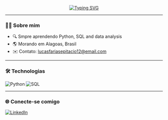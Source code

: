 
<div align="center">
  <a href="https://git.io/typing-svg">
    <img src="https://readme-typing-svg.herokuapp.com?font=Fira+Code&pause=1000&color=2BC3D2F3&background=F6BEFF00&width=435&lines=Hello%2C+my+name+is+Lucas+Farias;I'm+26+years+old;I'm+from+Brazil;Data+Scientist;Be+Welcome!" alt="Typing SVG" />
  </a>
</div>


---

### 👨‍💻 Sobre mim

- 🔍 Smpre aprendendo Python, SQL and data analysis  
- 🌎 Morando em Alagoas, Brasil  
- ✉️ Contato: lucasfariasepitacio12@email.com

---

### 🛠️ Technologias

![Python](https://img.shields.io/badge/Python-3776AB?style=for-the-badge&logo=python&logoColor=white)
![SQL](https://img.shields.io/badge/SQL-336791?style=for-the-badge&logo=postgresql&logoColor=white)

---

### 🌐 Conecte-se comigo

[![LinkedIn](https://img.shields.io/badge/LinkedIn-blue?style=for-the-badge&logo=linkedin&logoColor=white)](https://www.linkedin.com/in/lucasfariasepitacio/)
